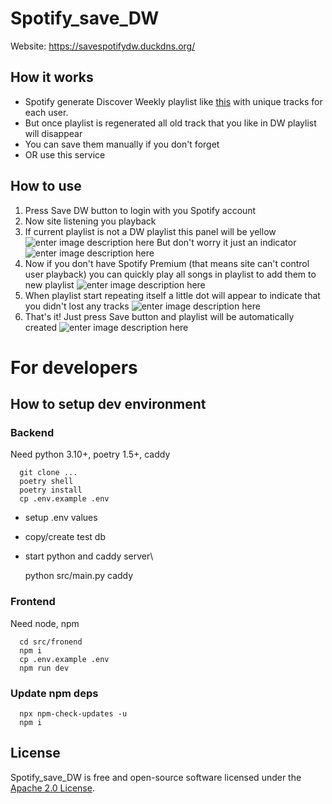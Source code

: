 # Spotify_save_DW

Website: https://savespotifydw.duckdns.org/

## How it works

- Spotify generate Discover Weekly playlist like [this](https://open.spotify.com/playlist/37i9dQZEVXcWlsrx2rT0bU?si=2f332d0c91bb4362) with unique tracks for each user.
- But once playlist is regenerated all old track that you like in DW playlist will disappear
- You can save them manually if you don't forget
- OR use this service

## How to use

1. Press Save DW button to login with you Spotify account
2. Now site listening you playback
3. If current playlist is not a DW playlist this panel will be yellow
   ![enter image description here](https://user-images.githubusercontent.com/54314123/178078452-f82753d4-a958-430f-93cf-7eb075ae661e.png)
   But don't worry it just an indicator ![enter image description here](https://user-images.githubusercontent.com/54314123/178078679-22ff5738-bbda-4adc-9eaf-587bd9b978d7.png)
4. Now if you don't have Spotify Premium (that means site can't control user playback) you can quickly play all songs in playlist to add them to new playlist ![enter image description here](https://user-images.githubusercontent.com/54314123/178078970-9bd523e4-bfed-4b35-a50a-e041c0c675b1.png)
5. When playlist start repeating itself a little dot will appear to indicate that you didn't lost any tracks
   ![enter image description here](https://user-images.githubusercontent.com/54314123/178079135-72a64c12-d283-462c-b8e1-a1b3d778af8c.png)
6. That's it! Just press Save button and playlist will be automatically created
   ![enter image description here](https://user-images.githubusercontent.com/54314123/178079251-484d8a93-b0d6-4c8d-94f7-c1da0f2f57a6.png)


# For developers

## How to setup dev environment

### Backend

   Need python 3.10+, poetry 1.5+, caddy

      git clone ...
      poetry shell
      poetry install
      cp .env.example .env

   - setup .env values
   - copy/create test db
   - start python and caddy server\

      python src/main.py
      caddy

### Frontend

   Need node, npm

      cd src/fronend
      npm i
      cp .env.example .env
      npm run dev

### Update npm deps

      npx npm-check-updates -u
      npm i

## License

Spotify_save_DW is free and open-source software licensed under the [Apache 2.0 License](https://github.com/create-go-app/cli/blob/master/LICENSE).

<!--stackedit_data:
eyJoaXN0b3J5IjpbMTU5MjQxMTAyMywxNDI5OTUyMzgyLDEwNj
g5ODA1MjAsLTg5OTExMDAzMyw5NTAzNDg3MTYsLTEzMzI5Nzkx
ODJdfQ==
-->
